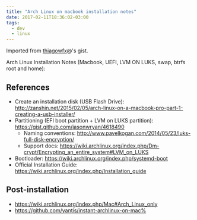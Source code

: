 ```yaml
---
title: "Arch Linux on macbook installation notes"
date: 2017-02-11T18:36:02-03:00
tags:
  - dev
  - linux
---
```


Imported from [thiagowfx](https://gist.github.com/thiagowfx/)@'s gist.

Arch Linux Installation Notes (Macbook, UEFI, LVM ON LUKS, swap, btrfs root and home):

## References

* Create an installation disk (USB Flash Drive):
  http://zanshin.net/2015/02/05/arch-linux-on-a-macbook-pro-part-1-creating-a-usb-installer/
* Partitioning (EFI boot partition + LVM on LUKS partition):
  https://gist.github.com/jasonwryan/4618490
  * Naming conventions:
    http://www.pavelkogan.com/2014/05/23/luks-full-disk-encryption/
  * Support docs:
    https://wiki.archlinux.org/index.php/Dm-crypt/Encrypting_an_entire_system#LVM_on_LUKS
* Bootloader: https://wiki.archlinux.org/index.php/systemd-boot
* Official Installation Guide:
  https://wiki.archlinux.org/index.php/Installation_guide

## Post-installation

* https://wiki.archlinux.org/index.php/Mac#Arch_Linux_only
* https://github.com/yantis/instant-archlinux-on-mac%
